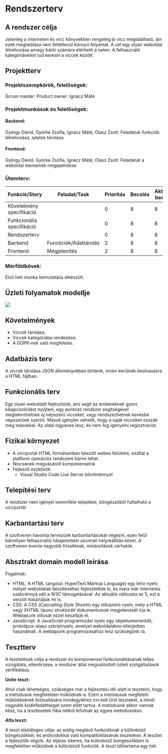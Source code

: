 # Rendszerterv

A rendszer célja
---

Jelenleg a interneten és vicc könyvekben rengeteg jó vicc megtalálható, ám ezek megtalálása nem feltétlenül könnyű folyamat. A cél egy olyan weboldal létrehozása amegy bárki számára elérhető a neten. A felhasználó kategóriánként tud keresni a viccek között.

Projektterv
-----------

### Projektszerepkörök, felelőségek:
Scrum master:
Product owner: Ignácz Máté

### Projektmunkások és felelőségek:
#### Backend:
György Dávid, Györke Zsófia, Ignácz Máté, Olasz Zsolt. Feladatuk funkciók létrehozása, adatok tárolása.

#### Frontend:
György Dávid, Györke Zsófia, Ignácz Máté, Olasz Zsolt. Feladatuk a weboldal elemeinek megejelnítése.

### Ütemterv:
| Funkció/Story | Feladat/Task | Prioritás | Becslés | Aktuális becslés | Eltelt idő | Hátralévő idő | 
| -------------- | ----------- | --------- | ------- | ---------------- | ---------- | ------------- |
| Követelmény specifikáció | | 0 | 8 | 8 | 7 | 1 |
| Funkcionális specifikáció | | 0 | 8 | 8 | 7 | 1 |
| Rendszerterv |  | 0 | 8 | 8 | 7 | 1 | 
| Backend | Funckciók/Adattárolás | 2 | 8 | 8 | 0 | 8 |
| Frontend |  Megjelenítés | 2 | 8 | 8 | 0 | 8 |

### Mérföldkövek:
Első heti munka bemutatása elkészült.

Üzleti folyamatok modellje
--------------------------

![](./Resources/üfm.PNG)


Követelmények
---
- Viccek tárolása.
- Viccek kategóriába rendezése.
- A GDPR-nek való megfelelés.

Adatbázis terv
---
A viccek tárolása JSON állományokban történik, innen kerülnek beolvasásra a HTML fájlban.

Funkcionális terv
---
Egy olyan weboldalt fejlesztünk, ami segít az embereknek gyors kikapcsolódást nyújtani, egy pontozó rendszer segítségével megtekinthetnek új népszerű vicceket, vagy rendszezhetnek kevésbé nepszerüek szerint. Mások igénybe vehetik, hogy a saját vicceiket osszák meg másokkal. Az oldal ingyenes lesz, és nem fog igényelni regisztrációt.

Fizikai környezet
---
- A viccportál HTML formátumban készült webes felületre, ezáltal a platform operációs rendszere bármi lehet.
- Nincsenek megvásárolt komponenseink
- Fejlesző eszközök:
	- Visual Studio Code Live Server bővítménnyel

Telepítési terv
---
A rendszer nem igényel semmiféle telepítést, böngészőből futtatható a viccportál.

Karbantartási terv
---
A szoftveren havonta tervezünk karbantartásokat végezni, ezen felül bármilyen felhasználói hibajelentést azonnali helyreállítás követ. A szoftveren évente nagyobb frissítések, módosítások várhatók.

Absztrakt domain modell leírása
---
Fogalmak:
-   HTML: A HTML (angolul: HyperText Markup Language) egy leíró nyelv, melyet weboldalak készítéséhez fejlesztettek ki, és mára már internetes szabvánnyá vált a W3C támogatásával. Az aktuális változata az 5, ezt a verziót használjuk mi is.
-   CSS: A CSS (_Cascading Style Sheets_) egy stílusleíró nyelv, mely a HTML vagy XHTML típusú strukturált dokumentumok megjelenését írja le. Weblapunk stílusát ezzel készítjük el.
-   JavaScript: A JavaScript programozási nyelv egy objektumorientált, prototípus-alapú szkriptnyelv, amelyet weboldalakon elterjedten használnak. A weblapunk programozásához lesz szükségünk rá.

Tesztterv
---

A tesztelések célja a rendszer és komponensei funkcionalitásának teljes vizsgálata, ellenőrzése, a rendszer által megvalósított üzleti szolgáltatások verifikálása.

**Unite teszt:**

Ahol csak lehetséges, szükséges már a fejlesztési idő alatt is tesztelni, hogy a metódusok megfelelően működnek-e. Ezért a metódusok megfelelő működésének biztosítására mindegyikhez írni kell Unit teszteket, a minél nagyobb kódlefedettséget szem előtt tartva. A metódusok akkor vannak kész, ha a tesztesetek hiba nélkül lefutnak az egyes metódusokon.

**Alfa teszt:**

A teszt elsődleges célja: az eddig meglévő funkcióknak a különböző böngészőkkel, és androidokkal való kompatibilitásának tesztelése. A tesztet a fejlesztők végzik. Az eljárás sikeres, ha különböző böngészőkben is megfelelően működnek a különböző funkciók.  A teszt időtartama egy hét.
